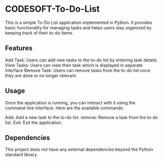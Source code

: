 # CODESOFT-To-Do-List
This is a simple To-Do List application implemented in Python. It provides basic functionality for managing tasks and helps users stay organized by keeping track of their to-do items.

## Features

Add Task: Users can add new tasks to the to-do list by entering task details.
View Tasks: Users can view their task which is displayed in separate interface 
Remove Task: Users can remove tasks from the to-do list once they are done or no longer relevant.

## Usage
Once the application is running, you can interact with it using the command-line interface. Here are the available commands:

Add: Add a new task to the to-do list.
remove: Remove a task from the to-do list.
Exit: Exit the application.

## Dependencies
This project does not have any external dependencies beyond the Python standard library.
